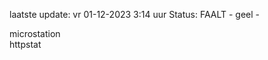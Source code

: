laatste update: 
vr 01-12-2023  3:14   uur 
Status: FAALT - geel - 
<div class="service Y">microstation</div><div class="service Y">httpstat</div>